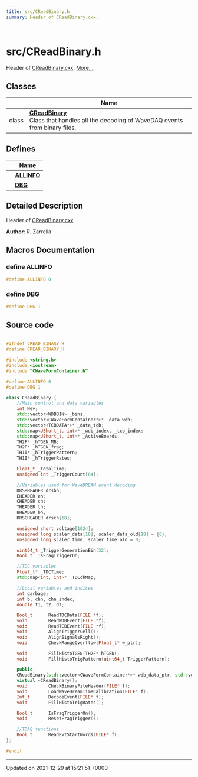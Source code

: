 ```yaml
---
title: src/CReadBinary.h
summary: Header of CReadBinary.cxx. 

---
```


# src/CReadBinary.h

Header of [CReadBinary.cxx](/Files/CReadBinary_8cxx.md#file-creadbinary.cxx).  [More...](#detailed-description)

## Classes

|                | Name           |
| -------------- | -------------- |
| class | **[CReadBinary](/Classes/classCReadBinary.md)** <br>Class that handles all the decoding of WaveDAQ events from binary files.  |

## Defines

|                | Name           |
| -------------- | -------------- |
|  | **[ALLINFO](/Files/CReadBinary_8h.md#define-allinfo)**  |
|  | **[DBG](/Files/CReadBinary_8h.md#define-dbg)**  |

## Detailed Description

Header of [CReadBinary.cxx](/Files/CReadBinary_8cxx.md#file-creadbinary.cxx). 

**Author**: R. Zarrella 



## Macros Documentation

### define ALLINFO

```cpp
#define ALLINFO 0
```


### define DBG

```cpp
#define DBG 1
```


## Source code

```cpp

#ifndef CREAD_BINARY_H
#define CREAD_BINARY_H

#include <string.h>
#include <iostream>
#include "CWaveFormContainer.h"

#define ALLINFO 0
#define DBG 1

class CReadBinary {
    //Main control and data variables
    int Nev;                                                    
    std::vector<WDBBIN> _bins;                                  
    std::vector<CWaveFormContainer*>* _data_wdb;                
    std::vector<TCBDATA*>* _data_tcb;                           
    std::map<UShort_t, int>* _wdb_index, _tcb_index;            
    std::map<UShort_t, int>* _ActiveBoards;                     
    TH2F* _hTGEN_MB;                                            
    TH2F* _hTGEN_frag;                                          
    TH1I* _hTriggerPattern;                                     
    TH1I* _hTriggerRates;                                       

    Float_t _TotalTime;                                         
    unsigned int _TriggerCount[64];                             

    //Variables used for WaveDREAM event decoding
    DRSBHEADER drsbh;                                           
    EHEADER eh;                                                 
    CHEADER ch;                                                 
    THEADER th;                                                 
    BHEADER bh;                                                 
    DRSCHEADER drsch[18];                                       

    unsigned short voltage[1024];                               
    unsigned long scaler_data[18], scaler_data_old[18] = {0};   
    unsigned long scaler_time, scaler_time_old = 0;             

    uint64_t _TriggerGenerationBin[32];                         
    Bool_t _IsFragTriggerOn;                                    

    //TDC variables
    Float_t* _TDCTime;                                          
    std::map<int, int>* _TDCchMap;                              

    //Local variables and indices
    int garbage;
    int b, chn, chn_index;
    double t1, t2, dt;

    Bool_t      ReadTDCData(FILE *f);
    void        ReadWDBEvent(FILE *f);
    void        ReadTCBEvent(FILE *f);
    void        AlignTriggerCell();
    void        AlignSignalsRight();
    void        CheckRangeOverflow(Float_t* w_ptr);

    void        FillHistoTGEN(TH2F* hTGEN);
    void        FillHistoTrigPattern(uint64_t TriggerPattern);

    public:
    CReadBinary(std::vector<CWaveFormContainer*>* wdb_data_ptr, std::vector<TCBDATA*>* tcb_data_ptr, std::map<UShort_t, Int_t>* _WDBIdToIdMap, std::map<UShort_t, Int_t>* ActiveBoards, Float_t* TDCTime, std::map<int, int>* TDCchMap, TH2F* hTGEN_MB, TH2F* hTGEN_frag, TH1I* hTriggerPattern, TH1I* hTriggerRates);
    virtual ~CReadBinary();
    void        CheckBinaryFileHeader(FILE* f);
    void        LoadWaveDreamTimeCalibration(FILE* f);
    Int_t       DecodeEvent(FILE* f);
    void        FillHistoTrigRates();

    Bool_t      IsFragTriggerOn();
    void        ResetFragTrigger();

    //TDAQ functions
    Bool_t      ReadEvtStartWords(FILE* f);
};

#endif
```


-------------------------------

Updated on 2021-12-29 at 15:21:51 +0000
